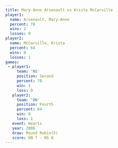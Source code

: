 ```yaml
---
title: Mary-Anne Arsenault vs Krista McCarville
player1:                    
  name: Arsenault, Mary-Anne
  percent: 78               
  wins: 1                   
  losses: 0                 
player2:                    
  name: McCarville, Krista  
  percent: 64               
  wins: 0                   
  losses: 1                 
games:
 - player1:          
     team: 'NS'      
     position: Second
     percent: 78     
     win: 1          
     loss: 0         
   player2:          
     team: 'ON'      
     position: Fourth
     percent: 64     
     win: 0          
     loss: 1         
   event: Hearts       
   year: 2006          
   draw: Round Robin(5)
   score: ON 7 - NS 8  
---
```

